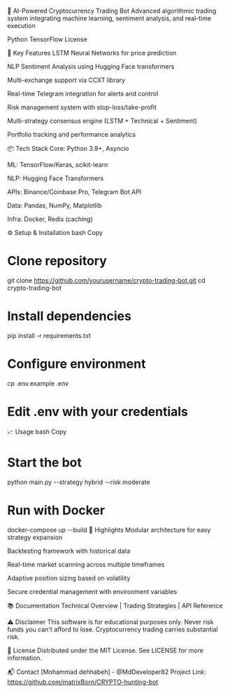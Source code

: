 🤖 AI-Powered Cryptocurrency Trading Bot
Advanced algorithmic trading system integrating machine learning, sentiment analysis, and real-time execution

Python
TensorFlow
License

🚀 Key Features
LSTM Neural Networks for price prediction

NLP Sentiment Analysis using Hugging Face transformers

Multi-exchange support via CCXT library

Real-time Telegram integration for alerts and control

Risk management system with stop-loss/take-profit

Multi-strategy consensus engine (LSTM + Technical + Sentiment)

Portfolio tracking and performance analytics

📦 Tech Stack
Core: Python 3.9+, Asyncio

ML: TensorFlow/Keras, scikit-learn

NLP: Hugging Face Transformers

APIs: Binance/Coinbase Pro, Telegram Bot API

Data: Pandas, NumPy, Matplotlib

Infra: Docker, Redis (caching)

⚙️ Setup & Installation
bash
Copy
# Clone repository
git clone https://github.com/yourusername/crypto-trading-bot.git
cd crypto-trading-bot

# Install dependencies
pip install -r requirements.txt

# Configure environment
cp .env.example .env
# Edit .env with your credentials
📈 Usage
bash
Copy
# Start the bot
python main.py --strategy hybrid --risk moderate

# Run with Docker
docker-compose up --build
🌟 Highlights
Modular architecture for easy strategy expansion

Backtesting framework with historical data

Real-time market scanning across multiple timeframes

Adaptive position sizing based on volatility

Secure credential management with environment variables

📚 Documentation
Technical Overview |
Trading Strategies |
API Reference

⚠️ Disclaimer
This software is for educational purposes only. Never risk funds you can't afford to lose. Cryptocurrency trading carries substantial risk.

📄 License
Distributed under the MIT License. See LICENSE for more information.

📬 Contact
[Mohammad dehhabeh] - @MdDeveloper82
Project Link: https://github.com/matrixBorn/CRYPTO-hunting-bot